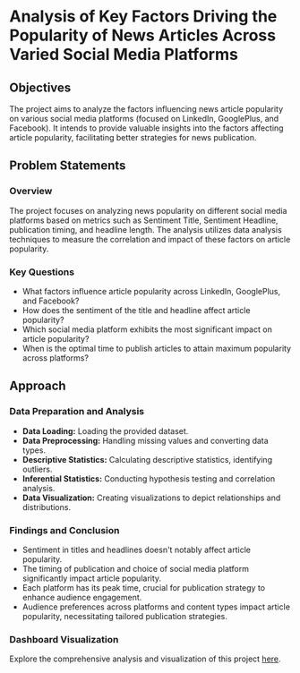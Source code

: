 # Analysis of Key Factors Driving the Popularity of News Articles Across Varied Social Media Platforms

## Objectives

The project aims to analyze the factors influencing news article popularity on various social media platforms (focused on LinkedIn, GooglePlus, and Facebook). 
It intends to provide valuable insights into the factors affecting article popularity, facilitating better strategies for news publication.

## Problem Statements

### Overview

The project focuses on analyzing news popularity on different social media platforms based on metrics such as Sentiment Title, Sentiment Headline, publication timing, 
and headline length. The analysis utilizes data analysis techniques to measure the correlation and impact of these factors on article popularity.

### Key Questions

- What factors influence article popularity across LinkedIn, GooglePlus, and Facebook?
- How does the sentiment of the title and headline affect article popularity?
- Which social media platform exhibits the most significant impact on article popularity?
- When is the optimal time to publish articles to attain maximum popularity across platforms?

## Approach

### Data Preparation and Analysis

- **Data Loading:** Loading the provided dataset.
- **Data Preprocessing:** Handling missing values and converting data types.
- **Descriptive Statistics:** Calculating descriptive statistics, identifying outliers.
- **Inferential Statistics:** Conducting hypothesis testing and correlation analysis.
- **Data Visualization:** Creating visualizations to depict relationships and distributions.

### Findings and Conclusion

- Sentiment in titles and headlines doesn't notably affect article popularity.
- The timing of publication and choice of social media platform significantly impact article popularity.
- Each platform has its peak time, crucial for publication strategy to enhance audience engagement.
- Audience preferences across platforms and content types impact article popularity, necessitating tailored publication strategies.

### Dashboard Visualization

Explore the comprehensive analysis and visualization of this project [here](https://public.tableau.com/app/profile/faris.arief.mawardi/viz/AnalisisFaktorPopularitasArtikelBeritadiBerbagaiPlatformMediaSosialuntukMeningkatkanMeningkatkanPopularitasdanStrategiPenerbitanArtikelBeritapadaTahun2024_/Dashboard1?publish=yes).
